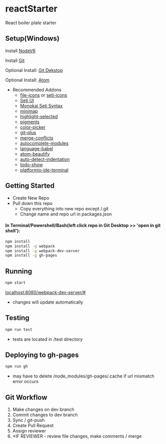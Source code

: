 # reactStarter
React boiler plate starter


## Setup(Windows)

Install [NodeV6](https://nodejs.org/en/)

Install [Git](https://git-scm.com/download/win)

Optional Install: [Git Dekstop](https://desktop.github.com/)

Optional Install: [Atom](https://atom.io/)
* Recommended Addons
	* [file-icons](https://atom.io/packages/file-icons) or  [seti-icons](https://atom.io/packages/seti-icons)
	* [Seti UI](https://atom.io/themes/seti-ui)
 	* [Monokai Seti Syntax](https://atom.io/themes/monokai-seti)
	* [minimap](https://atom.io/packages/minimap)
	* [highlight-selected](https://atom.io/packages/highlight-selected)
	* [pigments](https://atom.io/packages/pigments)
 	* [color-picker](https://atom.io/packages/color-picker)
	* [git-plus](https://atom.io/packages/git-plus)
 	* [merge-conflicts](https://atom.io/packages/merge-conflicts)
 	* [autocomplete-modules](https://atom.io/packages/autocomplete-modules)
 	* [language-babel](https://atom.io/packages/language-babel)
	* [atom-beautify](https://atom.io/packages/atom-beautify)
 	* [auto-detect-indentation](https://atom.io/packages/auto-detect-indentation)
	* [todo-show](https://atom.io/packages/todo-show)
	* [platformio-ide-terminal](https://atom.io/packages/platformio-ide-terminal)

## Getting Started
* Create New Repo
* Pull down this repo
	* Copy everything into new repo except /.git
	* Change name and repo url in packages.json

#### In Terminal/Powershell/Bash(left click repo in Git Desktop >> 'open in git shell'):

```bash
npm install
npm install -g webpack
npm install -g webpack-dev-server
npm install -g gh-pages

```

## Running
```bash
npm start
```
[localhost:8080/webpack-dev-server/#](http://localhost:8080/webpack-dev-server/#)
* changes will update automatically

## Testing
```bash
npm run test
```
* tests are located in /test directory

## Deploying to gh-pages
```bash
npm run gh
```
* may have to delete /node_modules/gh-pages/.cache if url mismatch error occurs

## Git Workflow
1. Make changes on dev branch
2. Commit changes to dev branch
3. Sync / git-push
4.  Create Pull Request
5. Assign reviewer
6. *IF REVIEWER - review file changes, make comments / merge
